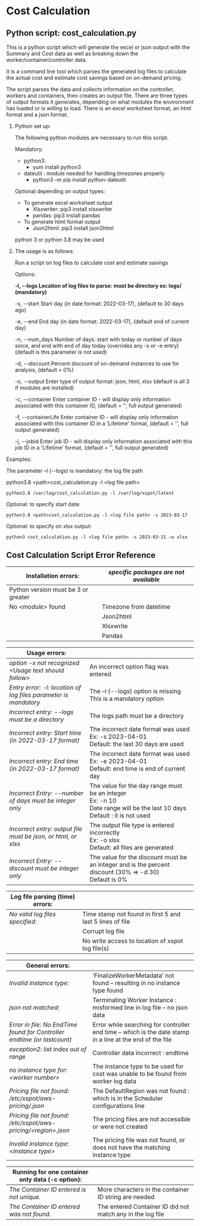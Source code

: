 # Cost Calculation
## Python script: cost_calculation.py

This is a python script which will generate the excel or json output with the Summary and Cost data as well as breaking down the worker/container/controller data.

It is a command line tool which parses the generated log files to calculate the actual cost and estimate cost savings based on on-demand pricing.

The script parses the data and collects information on the controller, workers and containers, then creates an output file. There are three types of output formats it generates, depending on what modules the environment has loaded or is willing to load.  There is an excel worksheet format, an html format and a json format.

1.	Python set up:

	The following python modules are necessary to run this script.

	Mandatory:

	- python3:
		- yum install python3
	- dateutil : module needed for handling timezones properly
		- python3 –m pip install python-dateutil

	Optional depending on output types:

	- To generate excel worksheet output
		- Xlsxwriter: 	pip3 install xlsxwriter
		- pandas: 	pip3 install pandas
	- To generate html format output
		- Json2html: 	pip3 install json2html

	python 3 or python 3.8 may be used

2.	The usage is as follows:

	Run a script on log files to calculate cost and estimate savings

    Options:

	**-l, --logs          	Location of log files to parse: must be directory   ex: logs/  (mandatory)**

	-s, --start        	 Start day  (in date format: 2022-03-17), (default to 30 days ago)

	-e, --end           	End day  (in date format: 2022-03-17), (default end of current day)

	-n, --num_days      	Number of days: start with today or number of days since, and end with end of
				day today (overrides any -s or -e entry) (default is this parameter is not used)

	-d, --discount      	Percent discount of on-demand instances to use for analysis, (default = 0%)

	-o, --output        	Enter type of output format: json, html, xlsx  (default is all 3 if modules are 							installed)

	-c, --container     	Enter container ID - will display only information associated with this container 							ID, (default = '', full output generated)

	-f, --containerLife 	Enter container ID - will display only information associated with this container ID in a 							'Lifetime' format, (default = '', full output generated)

   	-j, --jobid	 	Enter job ID - will display only information associated with this job ID in a 									'Lifetime' format, (default = '', full output generated)


Examples:

The parameter –l (--logs) is mandatory:  the log file path

python3.8 \<path\>cost_calculation.py -l \<log file path\>
```
python3.8 /var/log/cost_calculation.py -l /var/log/xspot/latest
```

Optional: to specify start date:
```
python3.8 <path>cost_calculation.py -l <log file path> -s 2023-03-17
```

Optional: to specify on xlsx output:
```
python3 cost_calculation.py -l <log file path> -s 2023-03-31 –o xlsx
```


## Cost Calculation Script Error Reference

| Installation errors:  | *specific packages are not available* |
| ----------- | ----------- |
| Python version must be 3 or greater   |   |
| No *\<module\>* found  | Timezone from datetime  |
|   | Json2html |
|   | Xlsxwrite |
|   | Pandas |

| Usage errors:  |  |
| ----------- | ----------- |
| *option -x not recognized* <br>   *\<Usage text should follow\>* | An incorrect option flag was entered |
| *Entry error:  -l: location of log files parameter is mandatory* | The –l (--logs) option is missing <br> This is a mandatory option |
| *Incorrect entry: --logs must be a directory* | The logs path must be a directory |
| *Incorrect entry: Start time (in 2022-03-17 format)* | The incorrect date format was used <br> Ex: -s 2023-04-01 <br> Default: the last 30 days are used |
| *Incorrect entry: End time (in 2022-03-17 format)* | The incorrect date format was used <br> Ex: -e 2023-04-01 <br> Default: end time is end of current day |
| *Incorrect Entry: --number of days must be integer only* | The value for the day range must be an integer <br>  Ex:  -n 10 <br> Date range will be the last 10 days <br> Default : it is not used  |
| *Incorrect entry: output file must be json, or html, or xlsx* | The output file type is entered incorrectly <br> Ex: -o xlsx <br> Default: all files are generated |
| *Incorrect Entry: --discount must be integer only* | The value for the discount must be an integer and is the percent discount (30% => -d 30) <br> Default is 0% |

| Log file parsing (time) errors:  |  |
| ----------- | ----------- |
| *No valid log files specified:* | Time stamp not found in first 5 and last 5 lines of file |
|   | Corrupt log file  |
|   | No write access to location of xspot log file(s)  |


| General errors:  |  |
| ----------- | ----------- |
| *Invalid instance type:* | ‘FinalizeWorkerMetadata’ not found – resulting in no instance type found |
| *json not matched:* | Terminating Worker Instance :  <br> misformed line in log file – no json data |
| *Error in file: No EndTime found for Controller endtime (or lastcount)* | Error while searching for controller end time – which is the date stamp in a line at the end of the file |
| *exception2:  list index out of range* | Controller data incorrect : endtime |
| *no instance type for:  \<worker number\>* | The instance type to be used for cost was unable to be found from worker log data |
| *Pricing file not found:<br>/etc/xspot/aws-pricing/.json* | The DefaultRegion was not found :  <br> which is in the Scheduler configurations line |
| *Pricing file not found:  /etc/xspot/aws-pricing/\<region\>.json* | The pricing files are not accessible or were not created |
| *Invalid instance type: \<instance type\>* | The pricing file was not found, or does not have the matching instance type |


| Running for one container only data (-c option):  |  |
| ----------- | ----------- |
| *The Container ID entered is not unique.* | More characters in the container ID string are needed |
| *The Container ID entered was not found.* | The entered Container ID did not match any in the log file |



